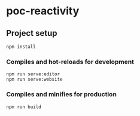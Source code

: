 # poc-reactivity

## Project setup

```
npm install
```

### Compiles and hot-reloads for development

```
npm run serve:editor
npm run serve:website
```

### Compiles and minifies for production

```
npm run build
```
